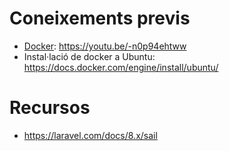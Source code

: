# Coneixements previs

- [Docker](https://github.com/acacha/wiki/blob/main/DOCKER.md): https://youtu.be/-n0p94ehtww
- Instal·lació de docker a Ubuntu: https://docs.docker.com/engine/install/ubuntu/

# Recursos
- https://laravel.com/docs/8.x/sail

